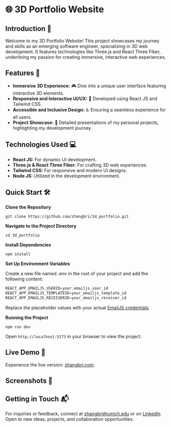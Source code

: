 # 🌐 3D Portfolio Website

## Introduction 🌟
Welcome to my 3D Portfolio Website! This project showcases my journey and skills as an emerging software engineer, specializing in 3D web development. It features technologies like Three.js and React Three Fiber, underlining my passion for creating immersive, interactive web experiences.

## Features 🚀
- **Immersive 3D Experience:** 🎮 Dive into a unique user interface featuring interactive 3D elements.
- **Responsive and Interactive UI/UX:** 🎨 Developed using React JS and Tailwind CSS.
- **Accessible and Inclusive Design:** ♿ Ensuring a seamless experience for all users.
- **Project Showcase:** 📁 Detailed presentations of my personal projects, highlighting my development journey.

## Technologies Used 💻
- **React JS:** For dynamic UI development.
- **Three.js & React Three Fiber:** For crafting 3D web experiences.
- **Tailwind CSS:** For responsive and modern UI designs.
- **Node JS:** Utilized in the development environment.

## Quick Start 🛠️
**Clone the Repository**
```
git clone https://github.com/zhangbri/3d_portfolio.git
```

**Navigate to the Project Directory**
```
cd 3d_portfolio
```

**Install Dependencies**
```
npm install
```
**Set Up Environment Variables**

Create a new file named .env in the root of your project and add the following content:
```javascript
REACT_APP_EMAILJS_USERID=your_emailjs_user_id
REACT_APP_EMAILJS_TEMPLATEID=your_emailjs_template_id
REACT_APP_EMAILJS_RECEIVERID=your_emailjs_receiver_id
```
Replace the placeholder values with your actual [EmailJS credentials](https://www.emailjs.com).

**Running the Project**
```
npm run dev
```
Open `http://localhost:5173` in your browser to view the project.

## Live Demo 🔗
Experience the live version: [zhangbri.com](https://zhangbri.com).

## Screenshots 📸
<Insert project screenshots here>

## Getting in Touch 📬
For inquiries or feedback, connect at [zhangbri@umich.edu](mailto:zhangbri@umich.edu) or on [LinkedIn](https://www.linkedin.com/in/zhangbri/). Open to new ideas, projects, and collaboration opportunities.
